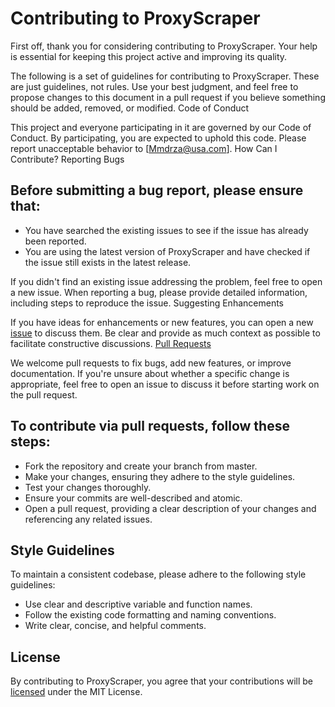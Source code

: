 # Contributing to ProxyScraper

First off, thank you for considering contributing to ProxyScraper. Your help is essential for keeping this project active and improving its quality.

The following is a set of guidelines for contributing to ProxyScraper. These are just guidelines, not rules. Use your best judgment, and feel free to propose changes to this document in a pull request if you believe something should be added, removed, or modified.
Code of Conduct

This project and everyone participating in it are governed by our Code of Conduct. By participating, you are expected to uphold this code. Please report unacceptable behavior to [Mmdrza@usa.com].
How Can I Contribute?
Reporting Bugs

## Before submitting a bug report, please ensure that:

- You have searched the existing issues to see if the issue has already been reported.
- You are using the latest version of ProxyScraper and have checked if the issue still exists in the latest release.

If you didn't find an existing issue addressing the problem, feel free to open a new issue. When reporting a bug, please provide detailed information, including steps to reproduce the issue.
Suggesting Enhancements

If you have ideas for enhancements or new features, you can open a new [issue](https://github.com/New-News/Latest/issues 'proxy scraper issues') to discuss them. Be clear and provide as much context as possible to facilitate constructive discussions.
[Pull Requests](https://github.com/New-News/Latest/pulls 'Pulls Requests')

We welcome pull requests to fix bugs, add new features, or improve documentation. If you're unsure about whether a specific change is appropriate, feel free to open an issue to discuss it before starting work on the pull request.

## To contribute via pull requests, follow these steps:

- Fork the repository and create your branch from master.
- Make your changes, ensuring they adhere to the style guidelines.
- Test your changes thoroughly.
- Ensure your commits are well-described and atomic.
- Open a pull request, providing a clear description of your changes and referencing any related issues.

## Style Guidelines

To maintain a consistent codebase, please adhere to the following style guidelines:

- Use clear and descriptive variable and function names.
- Follow the existing code formatting and naming conventions.
- Write clear, concise, and helpful comments.

## License

By contributing to ProxyScraper, you agree that your contributions will be [licensed](https://github.com/ProxyScraper/ProxyScraper/blob/main/LICENSE) under the MIT License.
